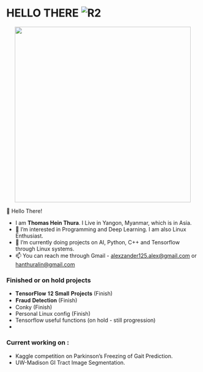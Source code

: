 # HELLO THERE ![R2](https://emojis.slackmojis.com/emojis/images/1450319458/132/r2d2.png)
<p align="center">
 <img width="460" height="460" src="https://i.pinimg.com/originals/9d/a2/71/9da27155e8c22d0726d9ed35252e8316.png"
</p>
 
 
  👋 Hello There!
 - I am **Thomas Hein Thura**. I Live in Yangon, Myanmar, which is in Asia. 
 - 👀 I’m interested in Programming and Deep Learning. I am also Linux Enthusiast.
 - 🌱 I’m currently doing projects on AI, Python, C++ and Tensorflow through Linux systems.  
 - 📫 You can reach me through Gmail - alexzander125.alex@gmail.com or hanthuralin@gmail.com

### Finished or on hold projects
- 𝐓𝐞𝐧𝐬𝐨𝐫𝐅𝐥𝐨𝐰 𝟏𝟐 𝐒𝐦𝐚𝐥𝐥 𝐏𝐫𝐨𝐣𝐞𝐜𝐭𝐬 (Finish)
- 𝐅𝐫𝐚𝐮𝐝 𝐃𝐞𝐭𝐞𝐜𝐭𝐢𝐨𝐧 (Finish)
- Conky (Finish)
- Personal Linux config (Finish)
- Tensorflow useful functions (on hold - still progression)
- 

### Current working on :
- Kaggle competition on Parkinson’s Freezing of Gait Prediction.
- UW-Madison GI Tract Image Segmentation.
<!---
ThomasHeinThura/ThomasHeinThura is a ✨ special ✨ repository because its `README.md` (this file) appears on your GitHub profile.
You can click the Preview link to take a look at your changes.
--->
